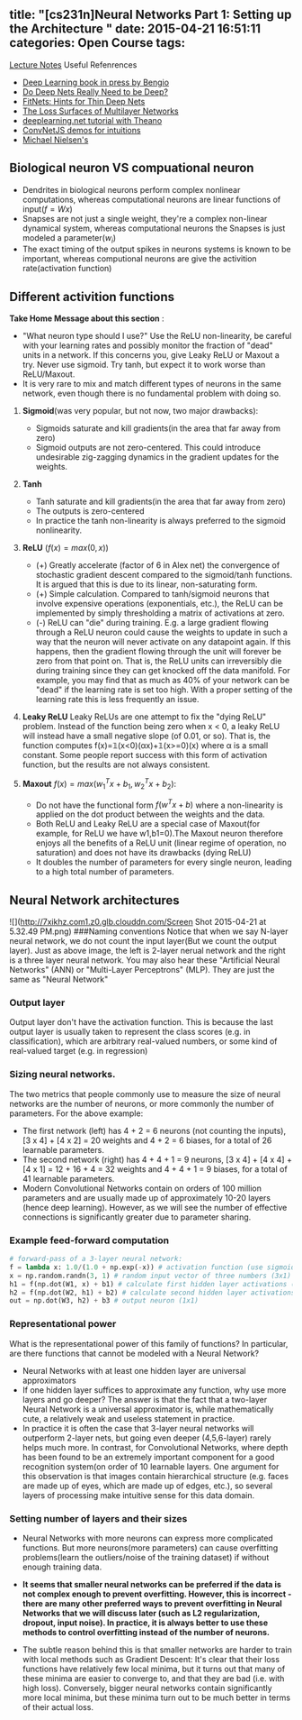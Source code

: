 title: "[cs231n]Neural Networks Part 1: Setting up the Architecture "
date: 2015-04-21 16:51:11
categories: Open Course
tags: 
---
[Lecture Notes](http://cs231n.github.io/neural-networks-1/)
Useful Refenrences
* [Deep Learning book in press by Bengio](http://www.iro.umontreal.ca/~bengioy/dlbook/)
* [Do Deep Nets Really Need to be Deep?](http://arxiv.org/abs/1312.6184)
* [FitNets: Hints for Thin Deep Nets](http://arxiv.org/abs/1412.6550)
* [The Loss Surfaces of Multilayer Networks](http://arxiv.org/abs/1412.0233)
* [deeplearning.net tutorial with Theano](http://www.deeplearning.net/tutorial/mlp.html)
* [ConvNetJS demos for intuitions](http://cs.stanford.edu/people/karpathy/convnetjs/)
* [Michael Nielsen's](http://neuralnetworksanddeeplearning.com/chap1.html)

<!--more-->
## Biological neuron VS compuational neuron

* Dendrites in biological neurons perform complex nonlinear computations, whereas computational neurons are linear functions of input($f = Wx$)
* Snapses are not just a single weight, they're a complex non-linear dynamical system, whereas computational neurons the Snapses is just modeled a parameter($w_i$)
* The exact timing of the output spikes in neurons systems is known to be important, whereas computional neurons are give the activition rate(activation function)

## Different activition functions
**Take Home Message about this section** : 
 - "What neuron type should I use?" Use the ReLU non-linearity, be careful with your learning rates and possibly monitor the fraction of "dead" units in a network. If this concerns you, give Leaky ReLU or Maxout a try. Never use sigmoid. Try tanh, but expect it to work worse than ReLU/Maxout.
 - It is very rare to mix and match different types of neurons in the same network, even though there is no fundamental problem with doing so.

1. **Sigmoid**(was very popular, but not now, two major drawbacks): 
	- Sigmoids saturate and kill gradients(in the area that far away from zero)
	- Sigmoid outputs are not zero-centered. This could introduce undesirable zig-zagging dynamics in the gradient updates for the weights.
2. **Tanh** 
	- Tanh saturate and kill gradients(in the area that far away from zero)
	- The outputs is zero-centered
	- In practice the tanh non-linearity is always preferred to the sigmoid nonlinearity.
3. **ReLU** ($f(x) = max(0,x)$)
	- (+) Greatly accelerate (factor of 6 in Alex net) the convergence of stochastic gradient descent compared to the sigmoid/tanh functions. It is argued that this is due to its linear, non-saturating form.
	- (+) Simple calculation. Compared to tanh/sigmoid neurons that involve expensive operations (exponentials, etc.), the ReLU can be implemented by simply thresholding a matrix of activations at zero.
	- (-) ReLU can "die" during training. E.g. a large gradient flowing through a ReLU neuron could cause the weights to update in such a way that the neuron will never activate on any datapoint again. If this happens, then the gradient flowing through the unit will forever be zero from that point on. That is, the ReLU units can irreversibly die during training since they can get knocked off the data manifold. For example, you may find that as much as 40% of your network can be "dead" if the learning rate is set too high. With a proper setting of the learning rate this is less frequently an issue.
4. **Leaky ReLU** Leaky ReLUs are one attempt to fix the "dying ReLU" problem. Instead of the function being zero when x < 0, a leaky ReLU will instead have a small negative slope (of 0.01, or so). That is, the function computes f(x)=𝟙(x<0)(αx)+𝟙(x>=0)(x) where α is a small constant. Some people report success with this form of activation function, but the results are not always consistent.

5. **Maxout** $f(x) = max(w^T_1x+b_1,w^T_2x+b_2)$: 
	- Do not have the functional form $f(w^Tx+b)$ where a non-linearity is applied on the dot product between the weights and the data. 
	- Both ReLU and Leaky ReLU are a special case of Maxout(for example, for ReLU we have w1,b1=0).The Maxout neuron therefore enjoys all the benefits of a ReLU unit (linear regime of operation, no saturation) and does not have its drawbacks (dying ReLU)
	- It doubles the number of parameters for every single neuron, leading to a high total number of parameters.

## Neural Network architectures
![](http://7xikhz.com1.z0.glb.clouddn.com/Screen Shot 2015-04-21 at 5.32.49 PM.png)
###Naming conventions
Notice that when we say N-layer neural network, we do not count the input layer(But we count the output layer). Just as above image, the left is 2-layer nerual network and the right is a three layer neural network. You may also hear these "Artificial Neural Networks" (ANN) or "Multi-Layer Perceptrons" (MLP). They are just the same as "Neural Network"
### Output layer
Output layer don't have the activation function. This is because the last output layer is usually taken to represent the class scores (e.g. in classification), which are arbitrary real-valued numbers, or some kind of real-valued target (e.g. in regression)
### Sizing neural networks. 
The two metrics that people commonly use to measure the size of neural networks are the number of neurons, or more commonly the number of parameters. For the above example: 
* The first network (left) has 4 + 2 = 6 neurons (not counting the inputs), [3 x 4] + [4 x 2] = 20 weights and 4 + 2 = 6 biases, for a total of 26 learnable parameters.
* The second network (right) has 4 + 4 + 1 = 9 neurons, [3 x 4] + [4 x 4] + [4 x 1] = 12 + 16 + 4 = 32 weights and 4 + 4 + 1 = 9 biases, for a total of 41 learnable parameters.
* Modern Convolutional Networks contain on orders of 100 million parameters and are usually made up of approximately 10-20 layers (hence deep learning). However, as we will see the number of effective connections is significantly greater due to parameter sharing.

### Example feed-forward computation
```python
# forward-pass of a 3-layer neural network:
f = lambda x: 1.0/(1.0 + np.exp(-x)) # activation function (use sigmoid)
x = np.random.randn(3, 1) # random input vector of three numbers (3x1)
h1 = f(np.dot(W1, x) + b1) # calculate first hidden layer activations (4x1)
h2 = f(np.dot(W2, h1) + b2) # calculate second hidden layer activations (4x1)
out = np.dot(W3, h2) + b3 # output neuron (1x1)
```
### Representational power

What is the representational power of this family of functions? In particular, are there functions that cannot be modeled with a Neural Network?

* Neural Networks with at least one hidden layer are universal approximators
* If one hidden layer suffices to approximate any function, why use more layers and go deeper? The answer is that the fact that a two-layer Neural Network is a universal approximator is, while mathematically cute, a relatively weak and useless statement in practice.
* In practice it is often the case that 3-layer neural networks will outperform 2-layer nets, but going even deeper (4,5,6-layer) rarely helps much more. In contrast, for Convolutional Networks, where depth has been found to be an extremely important component for a good recognition system(on order of 10 learnable layers. One argument for this observation is that images contain hierarchical structure (e.g. faces are made up of eyes, which are made up of edges, etc.), so several layers of processing make intuitive sense for this data domain.

### Setting number of layers and their sizes
* Neural Networks with more neurons can express more complicated functions. But more neurons(more parameters) can cause overfitting problems(learn the outliers/noise of the training dataset) if without enough training data. 

* **It seems that smaller neural networks can be preferred if the data is not complex enough to prevent overfitting. However, this is incorrect - there are many other preferred ways to prevent overfitting in Neural Networks that we will discuss later (such as L2 regularization, dropout, input noise). In practice, it is always better to use these methods to control overfitting instead of the number of neurons.**
* The subtle reason behind this is that smaller networks are harder to train with local methods such as Gradient Descent: It's clear that their loss functions have relatively few local minima, but it turns out that many of these minima are easier to converge to, and that they are bad (i.e. with high loss). Conversely, bigger neural networks contain significantly more local minima, but these minima turn out to be much better in terms of their actual loss. 

